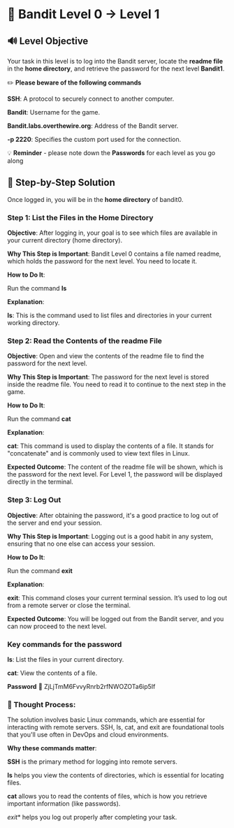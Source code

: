 # :game_die: Bandit Level 0 → Level 1



## :loud_sound: Level Objective


Your task in this level is to log into the Bandit server, locate the **readme file** in the **home directory**, and retrieve the password for the next level **Bandit1**.




:pencil2: **Please beware of the following commands**

**SSH**: A protocol to securely connect to another computer.

**Bandit**: Username for the game.

**Bandit.labs.overthewire.org**: Address of the Bandit server.

**-p 2220**: Specifies the custom port used for the connection.





:bulb: **Reminder** - please note down the **Passwords** for each level as you go along






##  :page_with_curl: Step-by-Step Solution


Once logged in, you will be in the **home directory** of bandit0.



### Step 1: List the Files in the Home Directory

**Objective**: After logging in, your goal is to see which files are available in your current directory (home directory).

**Why This Step is Important**: Bandit Level 0 contains a file named readme, which holds the password for the next level. You need to locate it.

**How to Do It**:

Run the command **ls**


**Explanation**:

**ls**: This is the command used to list files and directories in your current working directory.


### Step 2: Read the Contents of the readme File

**Objective**: Open and view the contents of the readme file to find the password for the next level.

**Why This Step is Important**: The password for the next level is stored inside the readme file. You need to read it to continue to the next step in the game.

**How to Do It**:

Run the command **cat**

**Explanation**:

**cat**: This command is used to display the contents of a file. It stands for "concatenate" and is commonly used to view text files in Linux.


**Expected Outcome**: The content of the readme file will be shown, which is the password for the next level. For Level 1, the password will be displayed directly in the terminal.

### Step 3: Log Out 

**Objective**: After obtaining the password, it's a good practice to log out of the server and end your session.

**Why This Step is Important**: Logging out is a good habit in any system, ensuring that no one else can access your session.

**How to Do It**:

Run the command **exit**



**Explanation**:

**exit**: This command closes your current terminal session. It’s used to log out from a remote server or close the terminal.

**Expected Outcome**: You will be logged out from the Bandit server, and you can now proceed to the next level.




### Key commands for the password


**ls**: List the files in your current directory.

**cat**: View the contents of a file.


**Password** :key: ZjLjTmM6FvvyRnrb2rfNWOZOTa6ip5If






### :mag_right: Thought Process:

The solution involves basic Linux commands, which are essential for interacting with remote servers. SSH, ls, cat, and exit are foundational tools that you'll use often in DevOps and cloud environments.

**Why these commands matter**:

**SSH** is the primary method for logging into remote servers.

**ls** helps you view the contents of directories, which is essential for locating files.

**cat** allows you to read the contents of files, which is how you retrieve important information (like passwords).

*exit** helps you log out properly after completing your task.









